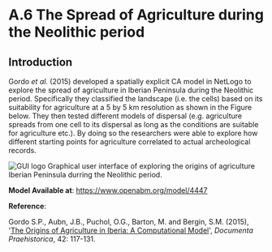 # A.6 The Spread of Agriculture during the Neolithic period




## Introduction

Gordo *et al.* (2015) developed a spatially explicit CA model in NetLogo to explore the spread of agriculture in Iberian Peninsula during the Neolithic period. Specifically they classified the landscape (i.e. the cells) based on its suitability for agriculture at a 5 by 5 km resolution as shown in the Figure below. They then tested different models of dispersal (e.g. agriculture spreads from one cell to its dispersal as long as the conditions are suitable for agriculture etc.). By doing so the researchers were able to explore how different starting points for agriculture correlated to actual archeological records.

![GUI logo](https://github.com/abmgis/abmgis/blob/master/AppendixA/Neolithic/FigureA6.png)
Graphical user interface of exploring the origins of agriculture Iberian Peninsula durring the Neolithic period.


**Model Available at**: <https://www.openabm.org/model/4447>**Reference**:

Gordo S.P., Aubn, J.B., Puchol, O.G., Barton, M. and Bergin, S.M. (2015), '[The Origins ofAgriculture in Iberia: A Computational Model](https://revije.ff.uni-lj.si/DocumentaPraehistorica/article/view/4949)', *Documenta Praehistorica*, 42: 117-131.